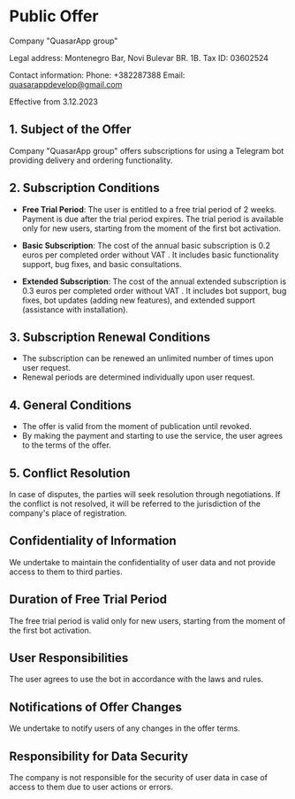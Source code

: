 # Public Offer

Company "QuasarApp group"

Legal address: Montenegro Bar, Novi Bulevar BR. 1B.
Tax ID: 03602524

Contact information:
Phone: +382287388
Email: quasarappdevelop@gmail.com

Effective from 3.12.2023

## 1. Subject of the Offer

Company "QuasarApp group" offers subscriptions for using a Telegram bot providing delivery and ordering functionality.

## 2. Subscription Conditions

- **Free Trial Period**: The user is entitled to a free trial period of 2 weeks. Payment is due after the trial period expires. The trial period is available only for new users, starting from the moment of the first bot activation.

- **Basic Subscription**: The cost of the annual basic subscription is 0.2 euros per completed order without VAT . It includes basic functionality support, bug fixes, and basic consultations.

- **Extended Subscription**: The cost of the annual extended subscription is 0.3 euros per completed order without VAT . It includes bot support, bug fixes, bot updates (adding new features), and extended support (assistance with installation).

## 3. Subscription Renewal Conditions

- The subscription can be renewed an unlimited number of times upon user request.
- Renewal periods are determined individually upon user request.

## 4. General Conditions

- The offer is valid from the moment of publication until revoked.
- By making the payment and starting to use the service, the user agrees to the terms of the offer.

## 5. Conflict Resolution

In case of disputes, the parties will seek resolution through negotiations. If the conflict is not resolved, it will be referred to the jurisdiction of the company's place of registration.

## Confidentiality of Information

We undertake to maintain the confidentiality of user data and not provide access to them to third parties.

## Duration of Free Trial Period

The free trial period is valid only for new users, starting from the moment of the first bot activation.

## User Responsibilities

The user agrees to use the bot in accordance with the laws and rules.

## Notifications of Offer Changes

We undertake to notify users of any changes in the offer terms.

## Responsibility for Data Security

The company is not responsible for the security of user data in case of access to them due to user actions or errors.
